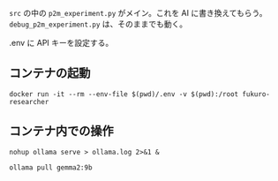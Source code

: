 `src` の中の `p2m_experiment.py` がメイン。これを AI に書き換えてもらう。`debug_p2m_experiment.py` は、そのままでも動く。

.env に API キーを設定する。

## コンテナの起動
`docker run -it --rm --env-file $(pwd)/.env -v $(pwd):/root fukuro-researcher`

## コンテナ内での操作
`nohup ollama serve > ollama.log 2>&1 &`

`ollama pull gemma2:9b`
